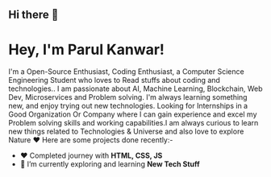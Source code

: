 ## Hi there 👋
# Hey, I'm Parul Kanwar!

 I'm a Open-Source Enthusiast, Coding Enthusiast, a Computer Science Engineering Student who loves to Read stuffs about coding and technologies.. I am passionate about AI, Machine Learning, Blockchain, Web Dev, Microservices and Problem solving. I'm always learning something new, and enjoy trying out new technologies. 
Looking for Internships in a Good Organization Or Company where I can gain experience and excel my Problem solving skills and working capabilities.I am always curious to learn new things related to Technologies & Universe and also love to explore Nature ❤️
Here are some projects done recently:-
- ❤️ Completed journey with **HTML, CSS, JS**
- 🌱 I’m currently exploring and learning **New Tech Stuff**
<!--
**paruljpr/paruljpr** is a ✨ _special_ ✨ repository because its `README.md` (this file) appears on your GitHub profile.

Here are some ideas to get you started:

- 🔭 I’m currently working on ...
- 🌱 I’m currently learning ...
- 👯 I’m looking to collaborate on ...
- 🤔 I’m looking for help with ...
- 💬 Ask me about ...
- 📫 How to reach me: ...
- 😄 Pronouns: ...
- ⚡ Fun fact: ...
-->
